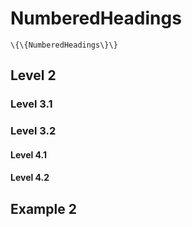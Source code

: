 NumberedHeadings
================

~~~~ {.sourceCode .python}
\{\{NumberedHeadings\}\}
~~~~

Level 2
-------

### Level 3.1

### Level 3.2

#### Level 4.1

#### Level 4.2

Example 2
---------
